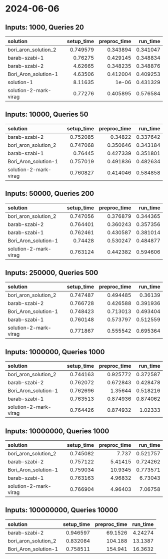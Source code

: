 # 2024-06-06

## Inputs: 1000, Queries 20

| solution              |   setup_time |   preproc_time |   run_time |
|:----------------------|-------------:|---------------:|-----------:|
| bori_aron_solution_2  |     0.749579 |       0.343894 |   0.341047 |
| barab-szabi-1         |     0.76275  |       0.429145 |   0.348834 |
| barab-szabi-2         |     4.62665  |       0.348235 |   0.348876 |
| Bori_Aron_solution-1  |     4.63506  |       0.412004 |   0.409253 |
| solution-1            |     8.11635  |       1e-06    |   0.431329 |
| solution-2-mark-virag |     0.77276  |       0.405895 |   0.576584 |

## Inputs: 10000, Queries 50

| solution              |   setup_time |   preproc_time |   run_time |
|:----------------------|-------------:|---------------:|-----------:|
| barab-szabi-2         |     0.752085 |       0.34822  |   0.337642 |
| bori_aron_solution_2  |     0.747068 |       0.350646 |   0.343184 |
| barab-szabi-1         |     0.76445  |       0.427339 |   0.351801 |
| Bori_Aron_solution-1  |     0.757019 |       0.491836 |   0.482634 |
| solution-2-mark-virag |     0.760827 |       0.414046 |   0.584858 |

## Inputs: 50000, Queries 200

| solution              |   setup_time |   preproc_time |   run_time |
|:----------------------|-------------:|---------------:|-----------:|
| bori_aron_solution_2  |     0.747056 |       0.376879 |   0.344365 |
| barab-szabi-2         |     0.764401 |       0.360243 |   0.357356 |
| barab-szabi-1         |     0.762461 |       0.430587 |   0.381014 |
| Bori_Aron_solution-1  |     0.74428  |       0.530247 |   0.484877 |
| solution-2-mark-virag |     0.763124 |       0.442382 |   0.594606 |

## Inputs: 250000, Queries 500

| solution              |   setup_time |   preproc_time |   run_time |
|:----------------------|-------------:|---------------:|-----------:|
| bori_aron_solution_2  |     0.747487 |       0.494485 |   0.36139  |
| barab-szabi-2         |     0.766728 |       0.426588 |   0.391936 |
| Bori_Aron_solution-1  |     0.748423 |       0.713013 |   0.493404 |
| barab-szabi-1         |     0.760148 |       0.573797 |   0.512559 |
| solution-2-mark-virag |     0.771867 |       0.555542 |   0.695364 |

## Inputs: 1000000, Queries 1000

| solution              |   setup_time |   preproc_time |   run_time |
|:----------------------|-------------:|---------------:|-----------:|
| bori_aron_solution_2  |     0.744163 |       0.925772 |   0.372587 |
| barab-szabi-2         |     0.762072 |       0.672843 |   0.428478 |
| Bori_Aron_solution-1  |     0.762696 |       1.35644  |   0.518216 |
| barab-szabi-1         |     0.763513 |       0.874936 |   0.874062 |
| solution-2-mark-virag |     0.764426 |       0.874932 |   1.02333  |

## Inputs: 10000000, Queries 1000

| solution              |   setup_time |   preproc_time |   run_time |
|:----------------------|-------------:|---------------:|-----------:|
| bori_aron_solution_2  |     0.745082 |        7.737   |   0.521757 |
| barab-szabi-2         |     0.757122 |        5.41415 |   0.724262 |
| Bori_Aron_solution-1  |     0.759034 |       10.9345  |   0.773571 |
| barab-szabi-1         |     0.763163 |        4.96832 |   6.73043  |
| solution-2-mark-virag |     0.766904 |        4.96403 |   7.06758  |

## Inputs: 100000000, Queries 10000

| solution             |   setup_time |   preproc_time |   run_time |
|:---------------------|-------------:|---------------:|-----------:|
| barab-szabi-2        |     0.946597 |        69.1526 |    4.24274 |
| bori_aron_solution_2 |     0.832084 |       104.188  |   13.1387  |
| Bori_Aron_solution-1 |     0.758511 |       154.941  |   16.3632  |